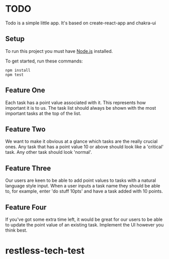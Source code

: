 # TODO

Todo is a simple little app. It's based on create-react-app and chakra-ui

## Setup

To run this project you must have [Node.js](https://nodejs.org/en/download/) installed.

To get started, run these commands:

```
npm install
npm test
```

## Feature One

Each task has a point value associated with it. This represents how important it is to us. The task list should always be shown with the most important tasks at the top of the list.

## Feature Two

We want to make it obvious at a glance which tasks are the really crucial ones. Any task that has a point value 10 or above should look like a 'critical' task. Any other task should look 'normal'.

## Feature Three

Our users are keen to be able to add point values to tasks with a natural language style input. When a user inputs a task name they should be able to, for example, enter 'do stuff 10pts' and have a task added with 10 points.

## Feature Four

If you've got some extra time left, it would be great for our users to be able to update the point value of an existing task. Implement the UI however you think best.
# restless-tech-test
